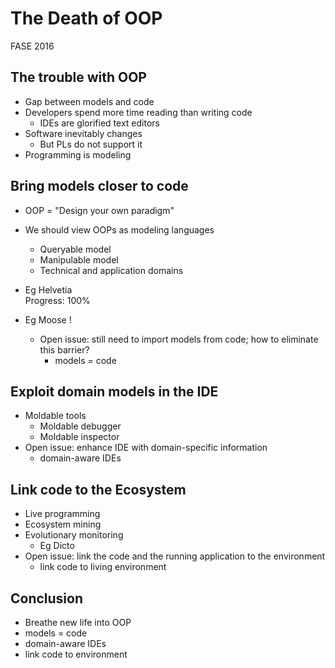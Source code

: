 # The Death of OOP  
  
FASE 2016  
  
## The trouble with OOP  
  
* Gap between models and code  
* Developers spend more time reading than writing code  
    * IDEs are glorified text editors  
* Software inevitably changes  
    * But PLs do not support it  
* Programming is modeling  
  
## Bring models closer to code  
  
* OOP = "Design your own paradigm"  
* We should view OOPs as modeling languages  
    * Queryable model  
    * Manipulable model  
    * Technical and application domains  
* Eg Helvetia  
    Progress: 100%  
  
* Eg Moose !  
    * Open issue: still need to import models from code; how to eliminate this barrier?  
        * models = code  
  
## Exploit domain models in the IDE  
  
* Moldable tools  
    * Moldable debugger  
    * Moldable inspector  
* Open issue: enhance IDE with domain-specific information  
    * domain-aware IDEs  
  
## Link code to the Ecosystem  
  
* Live programming  
* Ecosystem mining  
* Evolutionary monitoring  
    * Eg Dicto  
* Open issue: link the code and the running application to the environment  
    * link code to living environment  
  
## Conclusion  
  
* Breathe new life into OOP  
* models = code  
* domain-aware IDEs  
* link code to environment  
